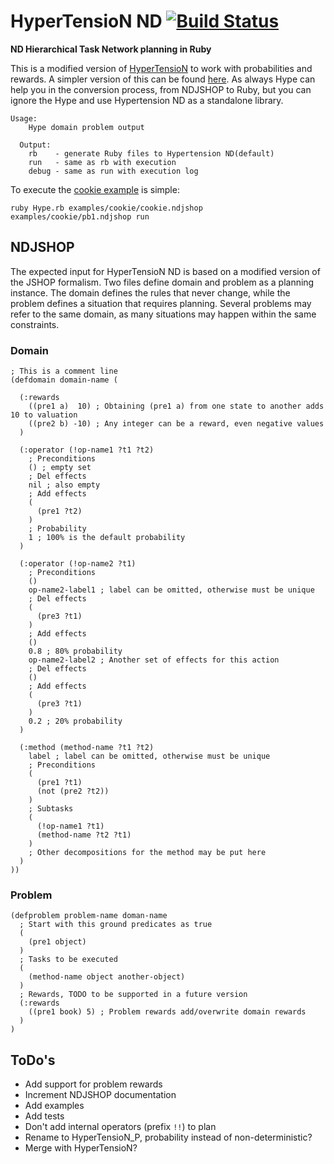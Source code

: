 # HyperTensioN ND [![Build Status](https://travis-ci.org/Maumagnaguagno/HyperTensioN_ND.svg)](https://travis-ci.org/Maumagnaguagno/HyperTensioN_ND)
**ND Hierarchical Task Network planning in Ruby**

This is a modified version of [HyperTensioN](https://github.com/Maumagnaguagno/HyperTensioN) to work with probabilities and rewards.
A simpler version of this can be found [here](https://github.com/Maumagnaguagno/HyperTensioN/blob/2226edbd967f42cea63c986a4a0ed71415bdc5e6/old_versions/simple/Hypertension_simple.rb).
As always Hype can help you in the conversion process, from NDJSHOP to Ruby, but you can ignore the Hype and use Hypertension ND as a standalone library.

```Shell
Usage:
    Hype domain problem output

  Output:
    rb    - generate Ruby files to Hypertension ND(default)
    run   - same as rb with execution
    debug - same as run with execution log
```

To execute the [cookie example](examples/cookie) is simple:

```Shell
ruby Hype.rb examples/cookie/cookie.ndjshop examples/cookie/pb1.ndjshop run
```

## NDJSHOP
The expected input for HyperTensioN ND is based on a modified version of the JSHOP formalism.
Two files define domain and problem as a planning instance.
The domain defines the rules that never change, while the problem defines a situation that requires planning.
Several problems may refer to the same domain, as many situations may happen within the same constraints.

### Domain

```Lisp
; This is a comment line
(defdomain domain-name (

  (:rewards
    ((pre1 a)  10) ; Obtaining (pre1 a) from one state to another adds 10 to valuation
    ((pre2 b) -10) ; Any integer can be a reward, even negative values
  )

  (:operator (!op-name1 ?t1 ?t2)
    ; Preconditions
    () ; empty set
    ; Del effects
    nil ; also empty
    ; Add effects
    (
      (pre1 ?t2)
    )
    ; Probability
    1 ; 100% is the default probability
  )

  (:operator (!op-name2 ?t1)
    ; Preconditions
    ()
    op-name2-label1 ; label can be omitted, otherwise must be unique
    ; Del effects
    (
      (pre3 ?t1)
    )
    ; Add effects
    ()
    0.8 ; 80% probability
    op-name2-label2 ; Another set of effects for this action
    ; Del effects
    ()
    ; Add effects
    (
      (pre3 ?t1)
    )
    0.2 ; 20% probability
  )

  (:method (method-name ?t1 ?t2)
    label ; label can be omitted, otherwise must be unique
    ; Preconditions
    (
      (pre1 ?t1)
      (not (pre2 ?t2))
    )
    ; Subtasks
    (
      (!op-name1 ?t1)
      (method-name ?t2 ?t1)
    )
    ; Other decompositions for the method may be put here
  )
))
```

### Problem

```Lisp
(defproblem problem-name doman-name
  ; Start with this ground predicates as true
  (
    (pre1 object)
  )
  ; Tasks to be executed
  (
    (method-name object another-object)
  )
  ; Rewards, TODO to be supported in a future version
  (:rewards
    ((pre1 book) 5) ; Problem rewards add/overwrite domain rewards
  )
)
```

## ToDo's
- Add support for problem rewards
- Increment NDJSHOP documentation
- Add examples
- Add tests
- Don't add internal operators (prefix ``!!``) to plan
- Rename to HyperTensioN_P, probability instead of non-deterministic?
- Merge with HyperTensioN?